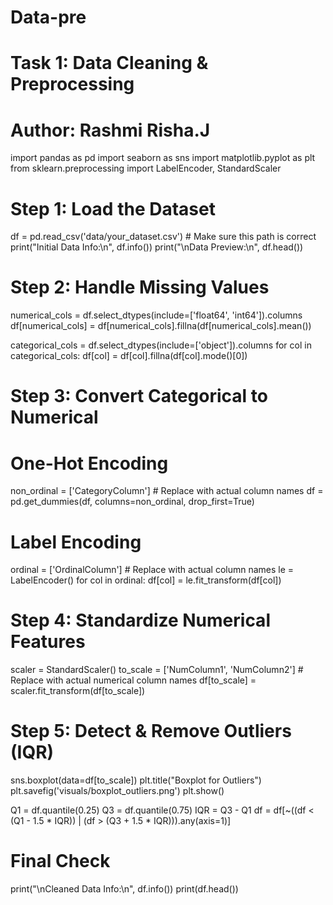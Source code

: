 # Data-pre
# Task 1: Data Cleaning & Preprocessing
# Author: Rashmi Risha.J

import pandas as pd
import seaborn as sns
import matplotlib.pyplot as plt
from sklearn.preprocessing import LabelEncoder, StandardScaler

# Step 1: Load the Dataset
df = pd.read_csv('data/your_dataset.csv')  # Make sure this path is correct
print("Initial Data Info:\n", df.info())
print("\nData Preview:\n", df.head())

# Step 2: Handle Missing Values
numerical_cols = df.select_dtypes(include=['float64', 'int64']).columns
df[numerical_cols] = df[numerical_cols].fillna(df[numerical_cols].mean())

categorical_cols = df.select_dtypes(include=['object']).columns
for col in categorical_cols:
    df[col] = df[col].fillna(df[col].mode()[0])

# Step 3: Convert Categorical to Numerical
# One-Hot Encoding
non_ordinal = ['CategoryColumn']  # Replace with actual column names
df = pd.get_dummies(df, columns=non_ordinal, drop_first=True)

# Label Encoding
ordinal = ['OrdinalColumn']  # Replace with actual column names
le = LabelEncoder()
for col in ordinal:
    df[col] = le.fit_transform(df[col])

# Step 4: Standardize Numerical Features
scaler = StandardScaler()
to_scale = ['NumColumn1', 'NumColumn2']  # Replace with actual numerical column names
df[to_scale] = scaler.fit_transform(df[to_scale])

# Step 5: Detect & Remove Outliers (IQR)
sns.boxplot(data=df[to_scale])
plt.title("Boxplot for Outliers")
plt.savefig('visuals/boxplot_outliers.png')
plt.show()

Q1 = df.quantile(0.25)
Q3 = df.quantile(0.75)
IQR = Q3 - Q1
df = df[~((df < (Q1 - 1.5 * IQR)) | (df > (Q3 + 1.5 * IQR))).any(axis=1)]

# Final Check
print("\nCleaned Data Info:\n", df.info())
print(df.head())
